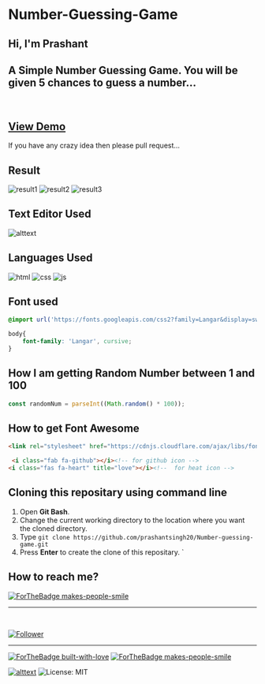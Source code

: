 # Number-Guessing-Game
## Hi, I'm Prashant 
## A Simple Number Guessing Game. You will be given 5 chances to guess a number...
<br>

## [View Demo](https://sagar-sharma-7.github.io/Number-guessing-game/)

If you have any crazy idea then please pull request...

## Result
![result1](https://user-images.githubusercontent.com/68744875/124171162-d44a8c80-dac5-11eb-8702-b18fde460a2c.png)
![result2](https://user-images.githubusercontent.com/68744875/124171178-d90f4080-dac5-11eb-907f-2f8e2a76bd04.png)
![result3](https://user-images.githubusercontent.com/68744875/124171194-dc0a3100-dac5-11eb-83b8-0d9e375dab35.png)



## Text Editor Used
![alttext](https://img.shields.io/badge/Visual_Studio_Code-0078D4?style=for-the-badge&logo=visual%20studio%20code&logoColor=white)

## Languages Used
<p float="left">

 ![html](https://img.shields.io/badge/HTML5-E34F26?style=for-the-badge&logo=html5&logoColor=white)
 ![css](https://img.shields.io/badge/CSS3-1572B6?style=for-the-badge&logo=css3&logoColor=white)
 ![js](https://img.shields.io/badge/JavaScript-F7DF1E?style=for-the-badge&logo=javascript&logoColor=black)


</p>

## Font used
```css
@import url('https://fonts.googleapis.com/css2?family=Langar&display=swap');

body{
    font-family: 'Langar', cursive;
}
```

## How I am getting Random Number between 1 and 100
```js 
const randomNum = parseInt((Math.random() * 100));
```

## How to get Font Awesome
```html 
<link rel="stylesheet" href="https://cdnjs.cloudflare.com/ajax/libs/font-awesome/5.10.0/css/all.min.css" integrity="sha512-PgQMlq+nqFLV4ylk1gwUOgm6CtIIXkKwaIHp/PAIWHzig/lKZSEGKEysh0TCVbHJXCLN7WetD8TFecIky75ZfQ==" crossorigin="anonymous" />

 <i class="fab fa-github"></i><!-- for github icon -->
<i class="fas fa-heart" title="love"></i><!--  for heat icon -->

```
 ## Cloning this repositary using command line
 1. Open **Git Bash**.
 1. Change the current working directory to the location where you want the cloned directory.
 1. Type `git clone https://github.com/prashantsingh20/Number-guessing-game.git`
 1. Press **Enter** to create the clone of this repositary.
 `


 ## How to reach me?
 [ ![ForTheBadge makes-people-smile](https://img.shields.io/badge/Gmail-D14836?style=for-the-badge&logo=gmail&logoColor=white)](mailto:prashantsingh.prashant20@gmail.com)
 <hr>
 <br>

[![Follower](https://img.shields.io/github/followers/sagar-sharma-7?style=social)](https://github.com/prashantsingh20)
 <hr>
 <p float="left">

[![ForTheBadge built-with-love](https://forthebadge.com/images/badges/built-with-love.svg)](https://github.com/prashantsingh20)
[ ![ForTheBadge makes-people-smile](https://forthebadge.com/images/badges/makes-people-smile.svg)](https://github.com/prashantsingh20)

</p>

[![alttext](https://img.shields.io/badge/GitHub-100000?style=for-the-badge&logo=github&logoColor=white)](https://github.com/prashantsingh20)
![License: MIT](https://img.shields.io/badge/License-MIT-black.svg)
